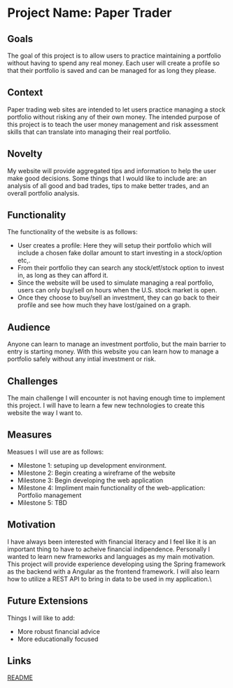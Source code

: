 # Project Name: Paper Trader

## **Goals**

The goal of this project is to allow users to practice maintaining a portfolio without having to spend any real money. 
Each user will create a profile so that their portfolio is saved and can be managed for as long they please.

## **Context**

Paper trading web sites are intended to let users practice managing a stock portfolio without risking any of their own money. 
The intended purpose of this project is to teach the user money management and risk assessment skills that can translate into 
managing their real portfolio.

## **Novelty**

My website will provide aggregated tips and information to help the user make good decisions. Some things that I would like
to include are: an analysis of all good and bad trades, tips to make better trades, and an overall portfolio analysis.

## **Functionality**

The functionality of the website is as follows:
- User creates a profile: Here they will setup their portfolio which will include a chosen fake dollar amount to start investing in a stock/option etc,.
- From their portfolio they can search any stock/etf/stock option to invest in, as long as they can afford it.
- Since the website will be used to simulate managing a real portfolio, users can only buy/sell on hours when the U.S. stock market is open.
- Once they choose to buy/sell an investment, they can go back to their profile and see how much they have lost/gained on a graph.

## **Audience**

Anyone can learn to manage an investment portfolio, but the main barrier to entry is starting money. With this website you can learn 
how to manage a portfolio safely without any intial investment or risk.

## **Challenges**

The main challenge I will encounter is not having enough time to implement this project. I will have to learn a few new technologies to create 
this website the way I want to.

## **Measures**

Measues I will use are as follows:
- Milestone 1: setuping up development environment. 
- Milestone 2: Begin creating a wireframe of the website
- Milestone 3: Begin developing the web application
- Milestone 4: Impliment main functionality of the web-application: Portfolio management
- Milestone 5: TBD

## **Motivation**

I have always been interested with financial literacy and I feel like it is an important thing to have to acheive financial indipendence.
Personally I wanted to learn new frameworks and languages as my main motivation. This project will provide experience developing using the Spring 
framework as the backend with a Angular as the frontend framework. I will also learn how to utilize a REST API to bring in data to be used in my application.\

## **Future Extensions**

Things I will like to add:

- More robust financial advice
- More educationally focused

## **Links**

[README](README.md)
